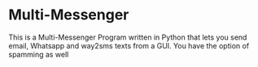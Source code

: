 # Multi-Messenger
This is a Multi-Messenger Program written in  Python that lets you send email, Whatsapp and way2sms texts from a GUI. You have the option of spamming as well 
